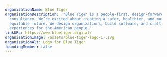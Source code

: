 ```yaml
---
organizationName: Blue Tiger
organizationDescription: '"Blue Tiger is a people-first, design-forward digital
  consultancy. We’re excited about creating a safer, healthier, and more
  equitable future. We design organizations, build software, and craft
  experiences for the American people."'
linkURL: https://www.bluetiger.digital/
organizationImage: /assets/blue-tiger-logo-1-.svg
organizationAlt: Logo for Blue Tiger
foundingMember: false
---
```

